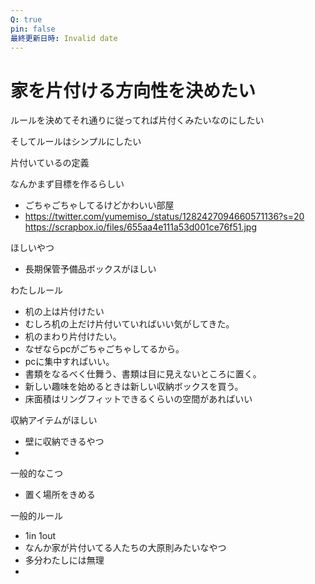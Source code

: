 ```yaml
---
Q: true
pin: false
最終更新日時: Invalid date
---
```

# 家を片付ける方向性を決めたい

ルールを決めてそれ通りに従ってれば片付くみたいなのにしたい

そしてルールはシンプルにしたい

片付いているの定義

なんかまず目標を作るらしい

- ごちゃごちゃしてるけどかわいい部屋  
- https://twitter.com/yumemiso_/status/1282427094660571136?s=20  
https://scrapbox.io/files/655aa4e111a53d001ce76f51.jpg  

ほしいやつ

- 長期保管予備品ボックスがほしい

わたしルール

- 机の上は片付けたい  
- むしろ机の上だけ片付いていればいい気がしてきた。  
- 机のまわり片付けたい。  
- なぜならpcがごちゃごちゃしてるから。  
- pcに集中すればいい。  
- 書類をなるべく仕舞う、書類は目に見えないところに置く。  
- 新しい趣味を始めるときは新しい収納ボックスを買う。  
- 床面積はリングフィットできるくらいの空間があればいい  

収納アイテムがほしい

- 壁に収納できるやつ  
-  

一般的なこつ

- 置く場所をきめる

一般的ルール

- 1in 1out  
- なんか家が片付いてる人たちの大原則みたいなやつ  
- 多分わたしには無理  
-